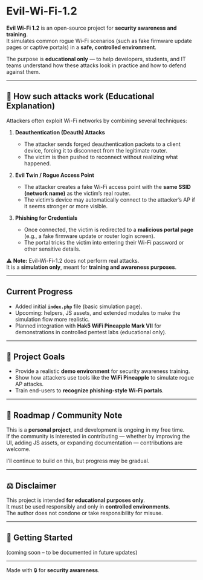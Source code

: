 # Evil-Wi-Fi-1.2  

**Evil Wi-Fi 1.2** is an open-source project for **security awareness and training**.  
It simulates common rogue Wi-Fi scenarios (such as fake firmware update pages or captive portals) in a **safe, controlled environment**.  

The purpose is **educational only** — to help developers, students, and IT teams understand how these attacks look in practice and how to defend against them.  

---

## 🔎 How such attacks work (Educational Explanation)

Attackers often exploit Wi-Fi networks by combining several techniques:  

1. **Deauthentication (Deauth) Attacks**  
   - The attacker sends forged deauthentication packets to a client device, forcing it to disconnect from the legitimate router.  
   - The victim is then pushed to reconnect without realizing what happened.  

2. **Evil Twin / Rogue Access Point**  
   - The attacker creates a fake Wi-Fi access point with the **same SSID (network name)** as the victim’s real router.  
   - The victim’s device may automatically connect to the attacker’s AP if it seems stronger or more visible.  

3. **Phishing for Credentials**  
   - Once connected, the victim is redirected to a **malicious portal page** (e.g., a fake firmware update or router login screen).  
   - The portal tricks the victim into entering their Wi-Fi password or other sensitive details.  

⚠️ **Note:** Evil-Wi-Fi-1.2 does not perform real attacks.  
It is a **simulation only**, meant for **training and awareness purposes**.  

---

## Current Progress

- Added initial **`index.php`** file (basic simulation page).  
- Upcoming: helpers, JS assets, and extended modules to make the simulation flow more realistic.  
- Planned integration with **Hak5 WiFi Pineapple Mark VII** for demonstrations in controlled pentest labs (educational only).  

---

## 🎯 Project Goals

- Provide a realistic **demo environment** for security awareness training.  
- Show how attackers use tools like the **WiFi Pineapple** to simulate rogue AP attacks.  
- Train end-users to **recognize phishing-style Wi-Fi portals**.  

---

## 📌 Roadmap / Community Note

This is a **personal project**, and development is ongoing in my free time.  
If the community is interested in contributing — whether by improving the UI, adding JS assets, or expanding documentation — contributions are welcome.  

I’ll continue to build on this, but progress may be gradual.  

---

## ⚖️ Disclaimer

This project is intended **for educational purposes only**.  
It must be used responsibly and only in **controlled environments**.  
The author does not condone or take responsibility for misuse.  

---

## 🚀 Getting Started

(coming soon – to be documented in future updates)  

---

Made with 🔒 for **security awareness**.  
